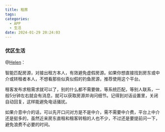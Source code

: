 ```yaml
---
title: 租房
tags:
categories:
  - APP
  - 生活
date: 2024-01-29 20:24:03
---
```

### 优区生活

@[Helen](https://zhuanlan.zhihu.com/p/555480494)：

智能匹配房源，对接出租方本人，有效避免虚假房源。如果你想直接找到房东或中介或转租者本人，不想看那些似真似假的钓鱼房源，推荐使用这个平台。<!--more-->

租客发布求租需求就可以了，别的什么都不需要做，等系统匹配，等别人联系，一般5分钟左右就会有消息，就可以获取房源并询问细节。记得到对话设置里，关闭自动回复，这样能避免电话骚扰。

如果介意中介的话，可以先开口问对方是不是中介，需不需要中介费，平台上中介还是挺多的，虽然近来房东直租和租客转租的人也不少，不过还是要提前问一下，避免浪费不必要的时间。

